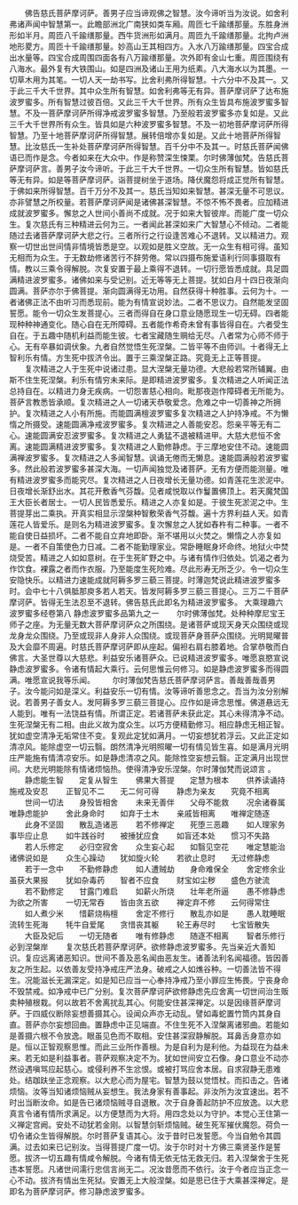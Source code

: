 <!-- { "loadSidebar": true } -->
　　佛告慈氏菩萨摩诃萨。善男子应当谛观佛之智慧。汝今谛听当为汝说。如舍利弗诸声闻中智慧第一。此瞻部洲北广南狭如类车厢。周匝七千踰缮那量。东胜身洲形如半月。周匝八千踰缮那量。西牛货洲形如满月。周匝九千踰缮那量。北拘卢洲地形畟方。周匝十千踰缮那量。妙高山王其相四方。入水八万踰缮那量。四宝合成出水量等。四宝合成周围四面各有八万踰缮那量。次外即有金山七重。周匝围绕有八海水。最外复有大铁围山。如是四洲及诸山王用为纸素。八大海水以为其墨。一切草木用为其笔。一切人天一劫书写。比舍利弗所得智慧。十六分中不及其一。又于此三千大千世界。其中众生所有智慧。如舍利弗等无有异。菩萨摩诃萨了达布施波罗蜜多。所有智慧过彼百倍。又此三千大千世界。所有众生皆具布施波罗蜜多智慧。不及一菩萨摩诃萨所得净戒波罗蜜多智慧。乃至般若波罗蜜多亦复如是。又此三千大千世界所有众生。皆具如是六种波罗蜜多智慧。不及一初地菩萨摩诃萨所得智慧。乃至十地菩萨摩诃萨所得智慧。展转倍增亦复如是。又此十地菩萨所得智慧。比汝慈氏一生补处菩萨摩诃萨所得智慧。百千分中不及其一。时慈氏菩萨闻佛语已而作是念。今者如来在大众中。作是称赞深生悚栗。尔时佛薄伽梵。告慈氏菩萨摩诃萨言。善男子汝今谛听。于此三千大千世界。一切众生所有智慧。皆如慈氏等无有异。如是等菩萨摩诃萨。诣菩提树坐于道场。降伏魔怨将成正觉所有智慧。于佛如来所得智慧。百千万分不及其一。慈氏当知如来智慧。甚深无量不可思议。亦非譬慧之所校量。若菩萨摩诃萨闻是诸佛甚深智慧。不惊不怖不畏者。应加精进成就波罗蜜多。懈怠之人世间小善尚不成就。况于如来大智彼岸。而能广度一切众生。复次慈氏有三种精进云何为三。一者闻此甚深如来广大智慧心不倾动。二者能随过去诸菩萨摩诃萨大悲之行。三者所行之行设逢苦难心不退转。又以精进力。观察一切世出世间情非情境皆悉是空。以观如是胜义空故。无一众生有相可得。虽知无相而为众生。于无数劫修诸苦行不辞劳倦。常以四摄布施爱语利行同事摄取有情。教以三乘令得解脱。次复安置于最上乘得不退转。一切行愿皆悉成就。具足圆满精进波罗蜜多。诸佛如来与受记别。近无等等无上菩提。犹如白月十四日夜渐向圆满。菩萨亦尔于佛菩提。渐向圆满得无功用。自然获得十种胜事。云何为十。一者诸佛正法不由听习而悉现前。能为有情宣说妙法。二者不思议力。自然能发坚固誓愿。能令一切众生发菩提心。三者而得自在身口意业随愿现生一切无碍。四者能现种种神通变化。随心自在无所障碍。五者能作希奇未曾有事皆得自在。六者受生自在。于五趣中随机利益而能生彼。七者宝藏随生赒给无尽。八者常为心师不师于心。无有卒暴如调伏象。九者自然觉悟生死涅槃。二皆平等不由师训。十者得无上智利乐有情。方生死中拔济令出。置于三乘涅槃正路。究竟无上正等菩提。
　　复次精进之人于生死中说诸过患。显大涅槃无量功德。大悲般若常所辅翼。由斯不住生死涅槃。利乐有情穷未来际。是即精进波罗蜜多。复次精进之人听闻正法总持自在。以精进力身无疾病。一切怨害慈心相向。毗那夜迦作障碍者无所能为。菩萨言教悉皆承顺。复次精进之人一切诸天恭敬爱念。危难之中一切善神之所拥护。复次精进之人小有所施。而能圆满檀波罗蜜多复次精进之人护持净戒。不为懒惰之所摄受。速能圆满净戒波罗蜜多。复次精进之人善能安忍。怨亲平等无有二心。速能圆满安忍波罗蜜多。复次精进之人勇猛不退被精进甲。大慈大悲恒不舍离。速能圆满精进波罗蜜多。复次精进之人勤修静虑。于三摩地安住不动。速能圆满禅波罗蜜多。复次精进之人多闻智慧。讽诵无倦而无懒息。速能圆满般若波罗蜜多。然此般若波罗蜜多甚深大海。一切声闻独觉及诸菩萨。无有方便而能测量。唯有精进波罗蜜多而能究尽。复次精进之人日夜增长无量功德。如青莲花生淤泥中。日夜增长渐舒出水。其花开敷香气芬馥。见者咸悦取以作鬘置佛顶上。若天魔梵国王大臣长者居士。一切人民皆悉爱乐。精进之人亦复如是。于彼生死淤泥之中。生菩提芽出二乘执。开真实相显示涅槃种智敷荣香气芬馥。遍十方界利益人天。如青莲花人皆爱乐。是则名为精进波罗蜜多。复次懈怠之人犹如舂杵有二种事。一者不能自使日益损坏。二者不能自立弃地即卧。渐不堪用以火焚之。懒惰之人亦复如是。一者不自策使色力日减。二者不能勤理家业。常卧睡眠身坏命终。地狱火中焚烧受苦。精进之人如如意树。在于生死旷野之中。与诸有情作归依处。饥渴之者为作饮食。裸露之者而作衣服。乃至能度生死险难。尽此形寿无所乏少。令一切众生安隐快乐。以精进力速能成就阿耨多罗三藐三菩提。时薄迦梵说此精进波罗蜜多时。会中七十八俱胝那庾多若人若天。皆发阿耨多罗三藐三菩提心。三万二千菩萨摩诃萨。皆得无生法忍至不退转。佛告慈氏此即名为精进波罗蜜多。
大乘理趣六波罗蜜多经卷第八
静虑波罗蜜多品第九之一
　　尔时佛薄伽梵。处种种摩尼宝王师子之座。为无量无数大菩萨摩诃萨众之所围绕。是诸菩萨或现天身天众围绕或现龙身龙众围绕。乃至或现非人身非人众围绕。或现菩萨身菩萨众围绕。光明晃曜普及大会靡不周遍。时慈氏菩萨摩诃萨即从座起。偏袒右肩右膝着地。合掌恭敬而白佛言。大圣世尊以大慈悲。利益安乐诸菩萨众。已说精进波罗蜜多。唯愿哀愍宣说静虑波罗蜜多。令诸有情起大乘行。云何思惟云何修习。如是静虑波罗蜜多而得圆满。唯愿宣说我等乐闻。
　　尔时薄伽梵告慈氏菩萨摩诃萨言。善哉善哉善男子。汝今能问如是深义。利益安乐一切有情。汝等谛听善思念之。吾当为汝分别解说。若善男子善女人。发阿耨多罗三藐三菩提心。应作如是谛念思惟。佛道悬远无人能到。唯有一法饶益有情。所谓正定。若诸菩萨未获此定。其心未得清净不动。生死涅槃无有二相。由此义故为度众生。以巧方便精勤修习。相应静虑无相正智。犹如虚空清净无垢常住不变。复观此定犹如满月。一切妄想犹若浮云。又此正定如清凉风。能除虚空一切云翳。朗然清净光明照曜一切有情见皆生喜。如是满月光明庄严能施有情清凉安乐。如是静虑清凉之风。能除性空妄想云翳。正定满月出现世间。大悲光明能除有情诸烦恼热。使得清净安乐涅槃。尔时薄伽梵而说颂言
。
　　静虑能生智　　定复从智生
　　佛果大菩提　　定慧为根本
　　供养读诵持　　施戒及安忍
　　正智见不二　　无二何可得
　　静虑为亲友　　究竟不相离
　　世间一切法　　身殁皆相舍
　　未来无善伴　　父母不能救
　　况余诸眷属　　唯静虑能护
　　舍此身命时　　如弃于土木
　　亲戚皆相离　　唯禅定随逐
　　此身不坚固　　散乱造诸恶
　　若不修禅定　　死堕三恶趣
　　如人理家务　　事毕应止息
　　如牛践谷时　　被捶犹应食
　　如盲还本处　　惯习不失路
　　若人乐修定　　必归空寂舍
　　众生妄心起　　如翳见空花
　　唯定慧能治　　诸佛说如是
　　众生心躁动　　犹如旋火轮
　　若欲止息时　　无过修静虑
　　若于一念中　　不勤修静虑
　　如人遭贼劫　　身命难保全
　　舍定修余业　　虽获大果报
　　犹如杂毒药　　智者不应食
　　财宝如尘秽　　盛色方驶流
　　若不勤修定　　甘露门难启
　　如薪火所烧　　壮年老所逼
　　愚不修静虑　　为欲之所害
　　一切无常吞　　皆由贪五欲
　　禅定弃不修　　云何得常住
　　如人煮少米　　惜薪烧栴檀
　　舍定不修行　　散乱亦如是
　　愚人耽睡眠　　流转生死海
　　牦牛自爱尾　　贪惜丧其躯
　　轮王寿尽时　　七宝皆散失
　　大臣及妃后　　一切无随者
　　唯有修静虑　　随逐不相离
　　智者乐修行　　必到涅槃岸
　　复次慈氏若菩萨摩诃萨。欲修静虑波罗蜜多。先当亲近大善知识。复应远离诸恶知识。世间不善及恶名闻由恶友生。诸善法利名闻福德。皆因善友之所生起。以依善友受持净戒庄严法身。破戒之人如燋谷种。一切善法皆不得生。况能滋长无漏深定。如是知已应当一心奉持净戒乃至小罪应生怖畏。宁丧身命不毁禁戒。如净戒中已广分别。复次菩萨摩诃萨欲修静虑先应舍离一切世间治生贩卖种殖根栽。何以故若不舍离扰乱其心。何能安住甚深禅定。以是因缘菩萨摩诃萨。于四威仪断除妄想善摄其心。设闻众声亦无动乱。譬如毒蛇置竹筒内其身自直。菩萨亦尔妄想回曲。置静虑中正见端直。不住生死不入涅槃离诸邪曲。若能如是善摄六根不令放逸。眼虽见色而不取相。安住甚深寂静解脱。耳鼻舌身意亦如是。恒以正智观察思惟。而此三业所作善根。为是自利为是利他。为益现在为益未来。若无如是利益事者。菩萨观察决定不为。犹如世间安立石像。身口意业不动亦然设遇嗔骂应起慈心。或侵利养不生忿恨。或被打骂应舍本居。自求寂静无患难处。结跏趺坐正念观察。以大悲心而为屋宅。智慧为鼓以觉悟杖。而扣击之。告诸烦恼。汝等当知诸烦恼贼从妄想生。我法身家有善事起。非汝所为汝宜速出。若不时出当断汝命。如是告已诸烦恼贼寻自退散。次于自身善起防护不应放逸。以大悲真言令诸有情所求满足。以方便慧而为大将。用四念处以为守护。本觉心王住第一义禅定宫阙。安处不动犹若金刚。以智慧剑斩烦恼贼。破生死军摧伏魔怨。荷负一切令诸众生皆得解脱。尔时菩萨复语其心。汝于昔时已发誓愿。今当自勉令其圆满。过去如来已记别汝。当得菩提广度一切。汝于尔时对十方佛三乘贤圣作是誓愿。拔济一切五趣有情咸令解脱。今诸有情无依无怙无救无归。若入涅槃舍于生死违本誓愿。凡诸世间濡行忠信言尚无二。况汝昔愿而不依行。汝于今者应当正念一心不动。拔济有情出生死狱。安置无上大般涅槃。如是思已住于大乘甚深禅定。是即名为菩萨摩诃萨。修习静虑波罗蜜多。
